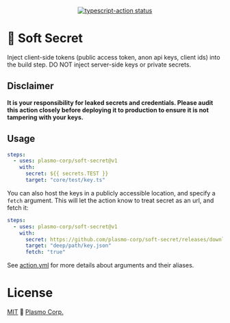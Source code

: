 <p align="center">
  <a href="https://github.com/plasmo-corp/gh-action-template/actions">
    <img alt="typescript-action status" src="https://github.com/plasmo-corp/gat/actions/workflows/pr-test.yml/badge.svg">
  </a>
</p>

# 🍦 Soft Secret

Inject client-side tokens (public access token, anon api keys, client ids) into the build step. DO NOT inject server-side keys or private secrets.

## Disclaimer

**It is your responsibility for leaked secrets and credentials. Please audit this action closely before deploying it to production to ensure it is not tampering with your keys.**

## Usage

```yaml
steps:
  - uses: plasmo-corp/soft-secret@v1
    with:
      secret: ${{ secrets.TEST }}
      target: "core/test/key.ts"
```

You can also host the keys in a publicly accessible location, and specify a `fetch` argument. This will let the action know to treat secret as an url, and fetch it:

```yaml
steps:
  - uses: plasmo-corp/soft-secret@v1
    with:
      secret: https://github.com/plasmo-corp/soft-secret/releases/download/test/key.json
      target: "deep/path/key.json"
      fetch: "true"
```

See [action.yml](./action.yml) for more details about arguments and their aliases.

# License

[MIT](./license) 🚀 [Plasmo Corp.](https://plasmo.com)
